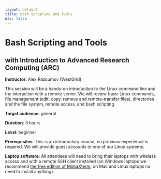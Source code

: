 ```yaml
---
layout: default
title: Bash Scripting and Tools
nav: false
---
```


# Bash Scripting and Tools
## with Introduction to Advanced Research Computing (ARC)

**Instructor**: Alex Razoumov (WestGrid)

This session will be a hands-on introduction to the Linux command line and the interaction with a remote
server. We will review basic Linux commands, file management (edit, copy, remove and remote-transfer
files), directories and the file system, remote access, and bash scripting.

**Target audience**: general

<!-- **Course plan**: -->

**Duration**: 3 hours

**Level**: beginner

**Prerequisites**: This is an introductory course, no previous experience is required. We will provide
guest accounts to one of our Linux systems.

**Laptop software**: All attendees will need to bring their laptops with wireless access and with a
remote SSH client installed (on Windows laptops we recommend <a
href="https://mobaxterm.mobatek.net/download.html" target="_blank">the free edition of MobaXterm</a>; on Mac and Linux
laptops no need to install anything).
